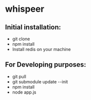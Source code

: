 whispeer
========

## Initial installation:

* git clone <repo-url>
* npm install
* Install redis on your machine

## For Developing purposes:

* git pull
* git submodule update --init
* npm install
* node app.js
